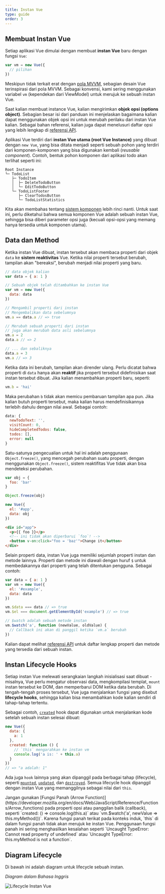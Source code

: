 ```yaml
---
title: Instan Vue
type: guide
order: 3
---
```


## Membuat Instan Vue

Setiap aplikasi Vue dimulai dengan membuat **instan Vue** baru dengan fungsi `Vue`:

```js
var vm = new Vue({
  // pilihan
})
```

Meskipun tidak terkait erat dengan [pola MVVM](https://en.wikipedia.org/wiki/Model_View_ViewModel), sebagian desain Vue terinspirasi dari pola MVVM. Sebagai konvensi, kami sering menggunakan variabel `vm` (kependekan dari ViewModel) untuk merujuk ke sebuah instan Vue.

Saat kalian membuat instance Vue, kalian mengirimkan **objek opsi (options object)**. Sebagian besar isi dari panduan ini menjelaskan bagaimana kalian dapat menggunakan objek opsi ini untuk merubah perilaku dari instan Vue kalian. Sebagai bahan referensi, kalian juga dapat menelusuri daftar opsi yang lebih lengkap di [referensi API](../api/#Options-Data).

Aplikasi Vue terdiri dari **instan Vue utama (root Vue Instance)** yang dibuat dengan `new Vue`, yang bisa ditata menjadi seperti sebuah pohon yang terdiri dari komponen-komponen yang bisa digunakan kembali (_reusable component_). Contoh, bentuk pohon komponen dari aplikasi todo akan terlihat seperti ini:

```
Root Instance
└─ TodoList
   ├─ TodoItem
   │  ├─ DeleteTodoButton
   │  └─ EditTodoButton
   └─ TodoListFooter
      ├─ ClearTodosButton
      └─ TodoListStatistics
```

Kita akan membahas tentang [sistem komponen](components.html) lebih rinci nanti. Untuk saat ini, perlu diketahui bahwa semua komponen Vue adalah sebuah instan Vue, sehingga bisa diberi parameter opsi juga (kecuali opsi-opsi yang memang hanya tersedia untuk komponen utama).

## Data dan Method

Ketika instan Vue dibuat, instan tersebut akan membaca properti dari objek `data` ke **sistem reaktivitas** Vue. Ketika nilai properti tersebut berubah, tampilan akan "bereaksi", berubah menjadi nilai properti yang baru.

```js
// data objek kalian
var data = { a: 1 }

// Sebuah objek telah ditambahkan ke instan Vue
var vm = new Vue({
  data: data
})

// Mengambil properti dari instan
// Mengembalikan data sebelumnya
vm.a == data.a // => true

// Merubah sebuah properti dari instan
// juga akan merubah data asli sebelumnya
vm.a = 2
data.a // => 2

// ... dan sebaliknya
data.a = 3
vm.a // => 3
```

Ketika data ini berubah, tampilan akan dirender ulang. Perlu dicatat bahwa properti di `data` hanya akan **reaktif** jika properti tersebut didefinisikan saat instan tersebut dibuat. Jika kalian menambahkan properti baru, seperti:

```js
vm.b = 'hai'
```

Maka perubahan `b` tidak akan memicu pembaruan tampilan apa pun. Jika kalian butuh properti tersebut, maka kalian harus mendefinisikannya terlebih dahulu dengan nilai awal. Sebagai contoh:

```js
data: {
  newTodoText: '',
  visitCount: 0,
  hideCompletedTodos: false,
  todos: [],
  error: null
}
```

Satu-satunya pengecualian untuk hal ini adalah penggunaan `Object.freeze()`, yang mencegah perubahan suatu properti, dengan menggunakan `Object.freeze()`, sistem reaktifitas Vue tidak akan bisa mendeteksi perubahan.

```js
var obj = {
  foo: 'bar'
}

Object.freeze(obj)

new Vue({
  el: '#app',
  data: obj
})
```

```html
<div id="app">
  <p>{{ foo }}</p>
  <!-- ini tidak akan diperbarui `foo`! -->
  <button v-on:click="foo = 'baz'">Change it</button>
</div>
```

Selain properti data, instan Vue juga memiliki sejumlah properti instan dan metode lainnya. Properti dan metode ini diawali dengan huruf `$` untuk membedakannya dari properti yang telah ditentukan pengguna. Sebagai contoh:

```js
var data = { a: 1 }
var vm = new Vue({
  el: '#example',
  data: data
})

vm.$data === data // => true
vm.$el === document.getElementById('example') // => true

// $watch adalah sebuah metode instan
vm.$watch('a', function (newValue, oldValue) {
  // Callback ini akan di panggil ketika `vm.a` berubah
})
```

Kalian dapat melihat [referensi API](../api/#Instance-Properties) untuk daftar lengkap properti dan metode yang tersedia dari sebuah instan.

## Instan Lifecycle Hooks

Setiap instan Vue melewati serangkaian langkah inisialisasi saat dibuat - misalnya, Vue perlu mengatur observasi data, mengkompilasi templat, `mount` instan tersebut ke DOM, dan memperbarui DOM ketika data berubah. Di tengah-tengah proses tersebut, Vue juga menjalankan fungsi yang disebut **lifecycle hooks**, sehingga kalian bisa menambahkan kode kalian sendiri di tahap-tahap tertentu.

Sebagai contoh, [`created`](../api/#created) hook dapat digunakan untuk menjalankan kode setelah sebuah instan selesai dibuat:

```js
new Vue({
  data: {
    a: 1
  },
  created: function () {
    // `this` mengarahkan ke instan vm
    console.log('a is: ' + this.a)
  }
})
// => "a adalah: 1"
```

Ada juga `hook` lainnya yang akan dipanggil pada berbagai tahap (lifecycle), seperti [`mounted`](../api/#mounted),  [`updated`](../api/#updated), dan [`destroyed`](../api/#destroyed). Semua lifecycle hook dipanggil dengan instan Vue yang memanggilnya sebagai nilai dari `this`.

<p class="tip">Jangan gunakan [Fungsi Panah (Arrow Function)](https://developer.mozilla.org/en/docs/Web/JavaScript/Reference/Functions/Arrow_functions) pada properti opsi atau panggilan balik (callback), seperti `created: () => console.log(this.a)` atau `vm.$watch('a', newValue => this.myMethod())`. Karena fungsi panah terikat pada konteks induk, `this` di dalam fungsi panah tidak akan merujuk ke instan Vue. Penggunaan fungsi panah ini sering menghasilkan kesalahan seperti `Uncaught TypeError: Cannot read property of undefined` atau `Uncaught TypeError: this.myMethod is not a function`.</p>

## Diagram Lifecycle

Di bawah ini adalah diagram untuk lifecycle sebuah instan.

_Diagram dalam Bahasa Inggris_

![Lifecycle Instan Vue](/images/lifecycle.png)
